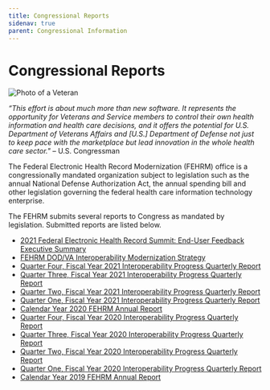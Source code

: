 ```yaml
---
title: Congressional Reports
sidenav: true
parent: Congressional Information
---
```

# Congressional Reports

![Photo of a Veteran](/images/1000w_q95-4-.jpg "Veteran")

*“This effort is about much more than new software. It represents the opportunity for Veterans and Service members to control their own health information and health care decisions, and it offers the potential for U.S. Department of Veterans Affairs and \[U.S.] Department of Defense not just to keep pace with the marketplace but lead innovation in the whole health care sector."* – U.S. Congressman

The Federal Electronic Health Record Modernization (FEHRM) office is a congressionally mandated organization subject to legislation such as the annual National Defense Authorization Act, the annual spending bill and other legislation governing the federal health care information technology enterprise.

The FEHRM submits several reports to Congress as mandated by legislation. Submitted reports are listed below.

* [2021 Federal Electronic Health Record Summit: End-User Feedback Executive Summary](/images/end-user-feedback-executive-summary_20211108.pdf)
* [FEHRM DOD/VA Interoperability Modernization Strategy](/images/tab-a2-dod_va_interoperability_modernization_strategy_20200924.pdf)
* [Quarter Four, Fiscal Year 2021 Interoperability Progress Quarterly Report](/images/tab-a2-q4-fy2021-fehrm-interoperability-progress-quarterly-report.pdf)
* [Quarter Three, Fiscal Year 2021 Interoperability Progress Quarterly Report](/images/tab-a2-q3-fy2021-fehrm-interoperability-progress-quarterly-report.pdf)
* [Quarter Two, Fiscal Year 2021 Interoperability Progress Quarterly Report](/images/q2fy2021-fehrm-interoperability-progress-quarterly-report.pdf)
* [Quarter One, Fiscal Year 2021 Interoperability Progress Quarterly Report](/images/tab-a2-q1fy2021-fehrm-interoperability-progress-quarterly-report_signed-1-.pdf)
* [Calendar Year 2020 FEHRM Annual Report](/images/fehrm-cy2020-annual-report.pdf) 
* [Quarter Four, Fiscal Year 2020 Interoperability Progress Quarterly Report](/images/tab-a2-q4fy2020-fehrm-interoperability-progress-quarterly-report_signed.pdf)
* [Quarter Three, Fiscal Year 2020 Interoperability Progress Quarterly Report](/images/tab-a2-q3fy2020-fehrm-interoperability-progress-quarterly-report_signed.pdf)
* [Quarter Two, Fiscal Year 2020 Interoperability Progress Quarterly Report](/images/tab-a2-q2fy2020-fehrm-interoperability-progress-quarterly-report.pdf)
* [Quarter One, Fiscal Year 2020 Interoperability Progress Quarterly Report](/images/tab-a2-q1fy20-fehrm-interoperability-progress-quarterly-report.pdf)
* [Calendar Year 2019 FEHRM Annual Report](/images/fehrm-annual-report_2019.pdf)